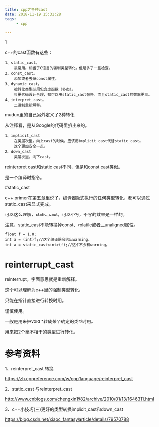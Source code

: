 ```yaml
---
title: cpp之各种cast
date: 2018-11-19 15:31:28
tags:
	 - cpp

---
```


1

c++的cast函数有这些：

```
1、static_cast。
	最常用。相当于C语言的强制类型转化。但是多了一些检查。
2、const_cast。
	添加或者去掉const属性。
3、dynamic_cast。
	被转化类型必须包含虚函数（多态）。
	只要代码设计合理，都可以用static_cast替换。而且static_cast的效率更高。
4、interpret_cast。
	二进制重新解释。
```



muduo里的自己另外定义了2种转化

从注释看，是从Google的代码里扒出来的。

```
1、implicit_cast
	在类层次里，向上cast的时候，应该用implicit_cast代替static_cast。
	这个更加安全一点。
2、down_cast
	类层次里，向下cast。
```



reinterpret cast和static cast不同，但是和const cast类似。

是一个编译时指令。



#static_cast

c++ primer在第五章里说了，编译器隐式执行的任何类型转化，都可以通过static_cast来显式完成。

可以这么理解，static_cast，可以不写，不写的效果是一样的。

注意，static_cast不能转换掉const、volatile或者__unaligned属性。

```
float f = 1.0;
int a = (int)f;//这个编译器会给出warning。
int a = static_cast<int>(f);//这个不会有warning。
```



# reinterrupt_cast

reinterrupt，字面意思就是重新解释。

这个可以理解为c++里的强制类型转化。

只能在指针直接进行转换时用。

谨慎使用。

一般是用来把void *转成某个确定的类型时用。

用来把2个毫不相干的类型进行转化。



# 参考资料

1、reinterpret_cast 转换

https://zh.cppreference.com/w/cpp/language/reinterpret_cast

2、static_cast 与reinterpret_cast

http://www.cnblogs.com/chengxin1982/archive/2010/01/13/1646311.html

3、c++小技巧(三)更好的类型转换implicit_cast和down_cast

https://blog.csdn.net/xiaoc_fantasy/article/details/79570788